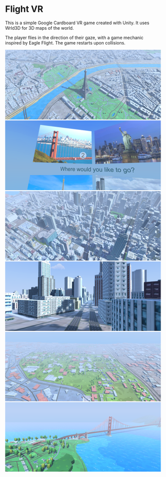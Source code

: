 # Flight VR

This is a simple Google Cardboard VR game created with Unity. It uses Wrld3D for 3D maps of the world.

The player flies in the direction of their gaze, with a game mechanic inspired by Eagle Flight. The game restarts
upon collisions.

![Screenshot 1](screenshots/vr_capture_1.PNG)
![Screenshot 2](screenshots/vr_capture_2.PNG)
![Screenshot 3](screenshots/vr_capture_3.PNG)
![Screenshot 4](screenshots/vr_capture_4.PNG)
![Screenshot 5](screenshots/vr_capture_5.PNG)
![Screenshot 6](screenshots/vr_capture_6.PNG)
